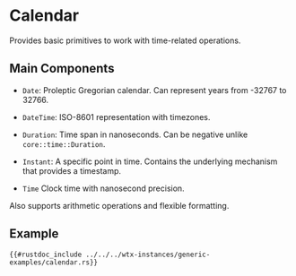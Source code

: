 # Calendar

Provides basic primitives to work with time-related operations.

## Main Components

* `Date`: Proleptic Gregorian calendar. Can represent years from -32767 to 32766.

* `DateTime`: ISO-8601 representation with timezones.

* `Duration`: Time span in nanoseconds. Can be negative unlike `core::time::Duration`.

* `Instant`: A specific point in time. Contains the underlying mechanism that provides a timestamp.

* `Time` Clock time with nanosecond precision.

Also supports arithmetic operations and flexible formatting.

## Example

```rust,edition2024,no_run
{{#rustdoc_include ../../../wtx-instances/generic-examples/calendar.rs}}
```
